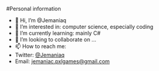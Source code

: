 #Personal information
- 👋 Hi, I’m @Jemaniaq
- 👀 I’m interested in: computer science, especially coding
- 🌱 I’m currently learning: mainly C#
- 💞️ I’m looking to collaborate on ...
- 📫 How to reach me:
-   Twitter: [@Jemaniaq](https://twitter.com/Jemaniaq)
-   Email: jemaniac.pxlgames@gmail.com

<!---
Jemaniaq/Jemaniaq is a ✨ special ✨ repository because its `README.md` (this file) appears on your GitHub profile.
You can click the Preview link to take a look at your changes.
--->
